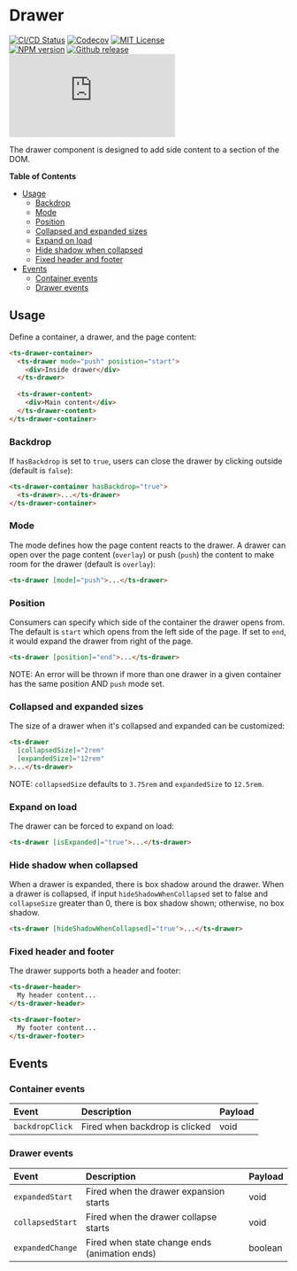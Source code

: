 <h1>Drawer</h1>

[![CI/CD Status][github-action-badge]][github-action-link] [![Codecov][codecov-badge]][codecov-project] [![MIT License][license-image]][license-url]  
[![NPM version][npm-version-image]][npm-package] [![Github release][gh-release-badge]][gh-releases] [![Library size][file-size-badge]][raw-distribution-js]

The drawer component is designed to add side content to a section of the DOM.

<!-- START doctoc generated TOC please keep comment here to allow auto update -->
<!-- DON'T EDIT THIS SECTION, INSTEAD RE-RUN doctoc TO UPDATE -->
**Table of Contents**

- [Usage](#usage)
  - [Backdrop](#backdrop)
  - [Mode](#mode)
  - [Position](#position)
  - [Collapsed and expanded sizes](#collapsed-and-expanded-sizes)
  - [Expand on load](#expand-on-load)
  - [Hide shadow when collapsed](#hide-shadow-when-collapsed)
  - [Fixed header and footer](#fixed-header-and-footer)
- [Events](#events)
  - [Container events](#container-events)
  - [Drawer events](#drawer-events)

<!-- END doctoc generated TOC please keep comment here to allow auto update -->


## Usage

Define a container, a drawer, and the page content:

```html
<ts-drawer-container>
  <ts-drawer mode="push" posistion="start">
    <div>Inside drawer</div>
  </ts-drawer>
  
  <ts-drawer-content>
    <div>Main content</div>
  </ts-drawer-content>
</ts-drawer-container>
```

### Backdrop

If `hasBackdrop` is set to `true`, users can close the drawer by clicking outside (default is `false`):

```html
<ts-drawer-container hasBackdrop="true">
  <ts-drawer>...</ts-drawer>
</ts-drawer-container>
```

### Mode

The mode defines how the page content reacts to the drawer. A drawer can open over the page content (`overlay`) or push
(`push`) the content to make room for the drawer (default is `overlay`):

```html
<ts-drawer [mode]="push">...</ts-drawer>
```
 
### Position

Consumers can specify which side of the container the drawer opens from. The default is `start` which opens from the
left side of the page. If set to `end`, it would expand the drawer from right of the page.

```html
<ts-drawer [position]="end">...</ts-drawer>
```

NOTE: An error will be thrown if more than one drawer in a given container has the same position AND `push` mode set.

### Collapsed and expanded sizes

The size of a drawer when it's collapsed and expanded can be customized:

```html
<ts-drawer
  [collapsedSize]="2rem"
  [expandedSize]="12rem"
>...</ts-drawer>
```

NOTE: `collapsedSize` defaults to `3.75rem` and `expandedSize` to `12.5rem`.

### Expand on load

The drawer can be forced to expand on load:

```html
<ts-drawer [isExpanded]="true">...</ts-drawer>
```

### Hide shadow when collapsed

When a drawer is expanded, there is box shadow around the drawer. When a drawer is collapsed, if input `hideShadowWhenCollapsed` set to false and `collapseSize` greater than 0, there is box shadow shown; otherwise, no box shadow.

```html
<ts-drawer [hideShadowWhenCollapsed]="true">...</ts-drawer>
```

### Fixed header and footer

The drawer supports both a header and footer:

```html
<ts-drawer-header>
  My header content...
</ts-drawer-header>
```
```html
<ts-drawer-footer>
  My footer content...
</ts-drawer-footer>
```

## Events

### Container events

| Event           | Description                    | Payload |
|:----------------|:-------------------------------|:--------|
| `backdropClick` | Fired when backdrop is clicked | void    |

### Drawer events

| Event            | Description                                   | Payload |
|:-----------------|:----------------------------------------------|:--------|
| `expandedStart`  | Fired when the drawer expansion starts        | void    |
| `collapsedStart` | Fired when the drawer collapse starts         | void    |
| `expandedChange` | Fired when state change ends (animation ends) | boolean |


<!-- Links -->
[license-url]:         https://github.com/GetTerminus/terminus-oss/blob/master/LICENSE
[license-image]:       http://img.shields.io/badge/license-MIT-blue.svg
[codecov-project]:     https://codecov.io/gh/GetTerminus/terminus-oss
[codecov-badge]:       https://codecov.io/gh/GetTerminus/terminus-oss/branch/master/graph/badge.svg
[npm-version-image]:   http://img.shields.io/npm/v/@terminus/ui-drawer.svg
[npm-package]:         https://www.npmjs.com/package/@terminus/ui-drawer
[gh-release-badge]:    https://img.shields.io/github/release/GetTerminus/terminus-oss.svg
[gh-releases]:         https://github.com/GetTerminus/terminus-ui/releases/
[github-action-badge]: https://github.com/GetTerminus/terminus-oss/workflows/Release%20CI/badge.svg
[github-action-link]:  https://github.com/GetTerminus/terminus-oss/actions?query=workflow%3A%22CI+Release%22
[file-size-badge]:     http://img.badgesize.io/https://unpkg.com/@terminus/ui-drawer/bundles/terminus-ui-drawer.umd.min.js?compression=gzip
[raw-distribution-js]: https://unpkg.com/@terminus/ui-drawer/bundles/terminus-ui-drawer.umd.js
